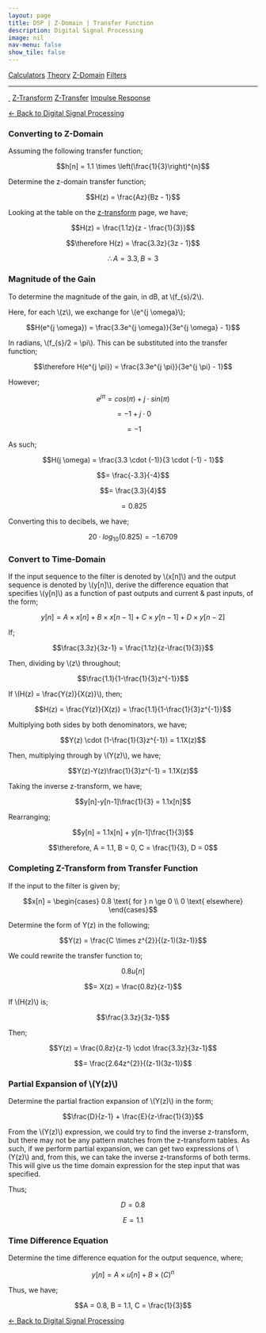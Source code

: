 ```yaml
---
layout: page
title: DSP | Z-Domain | Transfer Function
description: Digital Signal Processing
image: nil
nav-menu: false
show_tile: false
---
```


<script type="text/javascript" id="MathJax-script" async
  src="https://cdn.jsdelivr.net/npm/mathjax@3/es5/tex-mml-chtml.js">
</script>
<script>
MathJax = {
  tex: {
    inlineMath: [['\\(', '\\)']]
  }
};
</script>

<a href="../calculators.html" class="button small">Calculators</a>
<a href="../theory" class="button small">Theory</a>
<a href="../z-domain" class="button special small">Z-Domain</a>
<a href="../filters" class="button small">Filters</a>

<hr />

<a href="./" style="border-bottom: none;"><i class="icon fa-home">&nbsp;</i></a>
<a href="z-transform.html" class="button small">Z-Transform</a>
<a href="z-transfer.html" class="button special small">Z-Transfer</a>
<a href="impulse-response.html" class="button small">Impulse Response</a>

<a href="/digital-signal-processing">&#x2190; Back to Digital Signal Processing</a>

### Converting to Z-Domain

Assuming the following transfer function;

$$h[n] = 1.1 \times \left(\frac{1}{3}\right)^{n}$$

Determine the z-domain transfer function;

$$H(z) = \frac{Az}{Bz - 1}$$

Looking at the table on the <a href="z-transform.html">z-transform</a> page, we have;

$$H(z) = \frac{1.1z}{z - \frac{1}{3}}$$

$$\therefore H(z) = \frac{3.3z}{3z - 1}$$

$$\therefore A = 3.3, B = 3$$

### Magnitude of the Gain

To determine the magnitude of the gain, in dB, at \\(f_{s}/2\\).

Here, for each \\(z\\), we exchange for \\(e^{j \omega}\\);

$$H(e^{j \omega}) = \frac{3.3e^{j \omega}}{3e^{j \omega} - 1}$$

In radians, \\(f_{s}/2 = \pi\\). This can be substituted into the transfer function;

$$\therefore H(e^{j \pi}) = \frac{3.3e^{j \pi}}{3e^{j \pi} - 1}$$

However;

$$e^{j \pi} = cos(\pi) + j \cdot sin(\pi)$$

$$= -1 + j \cdot 0$$

$$= -1$$

As such;

$$H(j \omega) = \frac{3.3 \cdot (-1)}{3 \cdot (-1) - 1}$$

$$= \frac{-3.3}{-4}$$

$$= \frac{3.3}{4}$$

$$= 0.825$$

Converting this to decibels, we have;

$$20 \cdot log_{10}(0.825) = -1.6709$$

### Convert to Time-Domain

If the input sequence to the filter is denoted by \\(x[n]\\) and the output sequence is denoted by \\(y[n]\\), derive the difference equation that specifies \\(y[n]\\) as a function of past outputs and current & past inputs, of the form;

$$y[n] = A \times x[n] + B \times x[n-1] + C \times y[n-1] + D \times y[n-2]$$

If;

$$\frac{3.3z}{3z-1} = \frac{1.1z}{z-\frac{1}{3}}$$

Then, dividing by \\(z\\) throughout;

$$\frac{1.1}{1-\frac{1}{3}z^{-1}}$$

If \\(H(z) = \frac{Y(z)}{X(z)}\\), then;

$$H(z) = \frac{Y(z)}{X(z)} = \frac{1.1}{1-\frac{1}{3}z^{-1}}$$

Multiplying both sides by both denominators, we have;

$$Y(z) \cdot (1-\frac{1}{3}z^{-1}) = 1.1X(z)$$

Then, multiplying through by \\(Y(z)\\), we have;

$$Y(z)-Y(z)\frac{1}{3}z^{-1} = 1.1X(z)$$

Taking the inverse z-transform, we have;

$$y[n]-y[n-1]\frac{1}{3} = 1.1x[n]$$

Rearranging;

$$y[n] = 1.1x[n] + y[n-1]\frac{1}{3}$$

$$\therefore, A = 1.1, B = 0, C = \frac{1}{3}, D = 0$$

### Completing Z-Transform from Transfer Function

If the input to the filter is given by;

$$x[n] = \begin{cases} 
0.8 \text{ for } n \ge 0 \\ 
0 \text{ elsewhere}
\end{cases}$$

Determine the form of Y(z) in the following;

$$Y(z) = \frac{C \times z^{2}}{(z-1)(3z-1)}$$

We could rewrite the transfer function to;

$$0.8u[n]$$

$$= X(z) = \frac{0.8z}{z-1}$$

If \\(H(z)\\) is;

$$\frac{3.3z}{3z-1}$$

Then;

$$Y(z) = \frac{0.8z}{z-1} \cdot \frac{3.3z}{3z-1}$$

$$= \frac{2.64z^{2}}{(z-1)(3z-1)}$$

### Partial Expansion of \\(Y(z)\\)

Determine the partial fraction expansion of \\(Y(z)\\) in the form;

$$\frac{D}{z-1} + \frac{E}{z-\frac{1}{3}}$$

From the \\(Y(z)\\) expression, we could try to find the inverse z-transform, but there may not be any pattern matches from the z-transform tables. As such, if we perform partial expansion, we can get two expressions of \\(Y(z)\\) and, from this, we can take the inverse z-transforms of both terms. This will give us the time domain expression for the step input that was specified.

Thus;

$$D = 0.8$$

$$E = 1.1$$

### Time Difference Equation

Determine the time difference equation for the output sequence, where;

$$y[n] = A \times u[n] + B \times (C)^{n}$$

Thus, we have;

$$A = 0.8, B = 1.1, C = \frac{1}{3}$$

<a href="/digital-signal-processing">&#x2190; Back to Digital Signal Processing</a>
